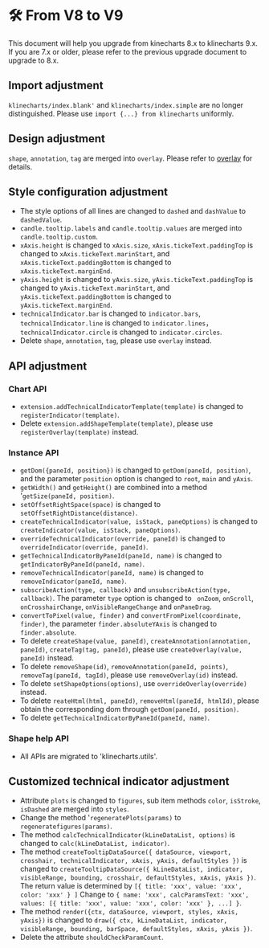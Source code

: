 # 🛠️ From V8 to V9
This document will help you upgrade from kinecharts 8.x to klinecharts 9.x. If you are 7.x or older, please refer to the previous upgrade document to upgrade to 8.x.

## Import adjustment
`klinecharts/index.blank'` and `klinecharts/index.simple` are no longer distinguished. Please use `import {...} from klinecharts` uniformly.

## Design adjustment
`shape`, `annotation`, `tag` are merged into `overlay`. Please refer to [overlay](/advanced/overlay) for details.

## Style configuration adjustment
+ The style options of all lines are changed to `dashed` and `dashValue` to `dashedValue`.
+ `candle.tooltip.labels` and `candle.tooltip.values` are merged into `candle.tooltip.custom`.
+ `xAxis.height` is changed to `xAxis.size`, `xAxis.tickeText.paddingTop` is changed to `xAxis.tickeText.marinStart`, and `xAxis.tickeText.paddingBottom` is changed to `xAxis.tickeText.marginEnd`.
+ `yAxis.height` is changed to `yAxis.size`, `yAxis.tickeText.paddingTop` is changed to `yAxis.tickeText.marinStart`, and `yAxis.tickeText.paddingBottom` is changed to `yAxis.tickeText.marginEnd`.
+ `technicalIndicator.bar` is changed to `indicator.bars`, `technicalIndicator.line` is changed to `indicator.lines`，`technicalIndicator.circle` is changed to `indicator.circles`.
+ Delete `shape`, `annotation`, `tag`, please use `overlay` instead.

## API adjustment
### Chart API
+ `extension.addTechnicalIndicatorTemplate(template)` is changed to `registerIndicator(template)`.
+ Delete `extension.addShapeTemplate(template)`, please use `registerOverlay(template)` instead.

### Instance API
+ `getDom({paneId, position})` is changed to `getDom(paneId, position)`, and the parameter `position` option is changed to `root`, `main` and `yAxis`.
+ `getWidth()` and `getHeight()` are combined into a method '`getSize(paneId, position)`.
+ `setOffsetRightSpace(space)` is changed to `setOffsetRightDistance(distance)`.
+ `createTechnicalIndicator(value, isStack, paneOptions)` is changed to `createIndicator(value, isStack, paneOptions)`.
+ `overrideTechnicalIndicator(override, paneId)` is changed to `overrideIndicator(override, paneId)`.
+ `getTechnicalIndicatorByPaneId(paneId, name)` is changed to `getIndicatorByPaneId(paneId, name)`.
+ `removeTechnicalIndicator(paneId, name)` is changed to `removeIndicator(paneId, name)`.
+ `subscribeAction(type, callback)` and `unsubscribeAction(type, callback)`. The parameter `type` option is changed to ` onZoom`, `onScroll`, `onCrosshairChange`, `onVisibleRangeChange` and `onPaneDrag`.
+ `convertToPixel(value, finder)` and `convertFromPixel(coordinate, finder)`, the parameter `finder.absoluteYAxis` is changed to `finder.absolute`.
+ To delete `createShape(value, paneId)`, `createAnnotation(annotation, paneId)`, `createTag(tag, paneId)`, please use `createOverlay(value, paneId)` instead.
+ To delete `removeShape(id)`, `removeAnnotation(paneId, points)`, `removeTag(paneId, tagId)`, please use `removeOverlay(id)` instead.
+ To delete `setShapeOptions(options)`, use `overrideOverlay(override)` instead.
+ To delete `reateHtml(html, paneId)`, `removeHtml(paneId, htmlId)`, please obtain the corresponding dom through `getDom(paneId, position)`.
+ To delete `getTechnicalIndicatorByPaneId(paneId, name)`.

### Shape help API
+ All APIs are migrated to 'klinecharts.utils'.

## Customized technical indicator adjustment
+ Attribute `plots` is changed to `figures`, sub item methods `color`, `isStroke`, `isDashed` are merged into `styles`.
+ Change the method '`regeneratePlots(params)` to `regeneratefigures(params)`.
+ The method `calcTechnicalIndicator(kLineDataList, options)` is changed to `calc(kLineDataList, indicator)`.
+ The method `createTooltipDataSource({ dataSource, viewport, crosshair, technicalIndicator, xAxis, yAxis, defaultStyles })` is changed to `createTooltipDataSource({ kLineDataList, indicator, visibleRange, bounding, crosshair, defaultStyles, xAxis, yAxis })`. The return value is determined by `[{ title: 'xxx', value: 'xxx', color: 'xxx' } ]` Change to `{ name: 'xxx', calcParamsText: 'xxx', values: [{ title: 'xxx', value: 'xxx', color: 'xxx' }, ...] }`.
+ The method `render({ctx, dataSource, viewport, styles, xAxis, yAxis})` is changed to `draw({ ctx, kLineDataList, indicator, visibleRange, bounding, barSpace, defaultStyles, xAxis, yAxis })`.
+ Delete the attribute `shouldCheckParamCount`.